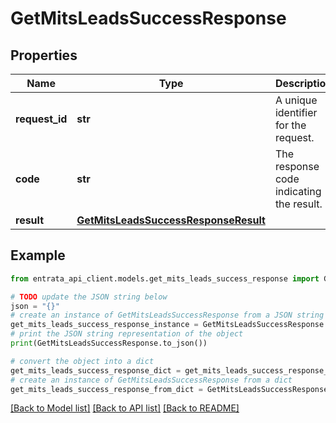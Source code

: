 # GetMitsLeadsSuccessResponse


## Properties

Name | Type | Description | Notes
------------ | ------------- | ------------- | -------------
**request_id** | **str** | A unique identifier for the request. | 
**code** | **str** | The response code indicating the result. | 
**result** | [**GetMitsLeadsSuccessResponseResult**](GetMitsLeadsSuccessResponseResult.md) |  | 

## Example

```python
from entrata_api_client.models.get_mits_leads_success_response import GetMitsLeadsSuccessResponse

# TODO update the JSON string below
json = "{}"
# create an instance of GetMitsLeadsSuccessResponse from a JSON string
get_mits_leads_success_response_instance = GetMitsLeadsSuccessResponse.from_json(json)
# print the JSON string representation of the object
print(GetMitsLeadsSuccessResponse.to_json())

# convert the object into a dict
get_mits_leads_success_response_dict = get_mits_leads_success_response_instance.to_dict()
# create an instance of GetMitsLeadsSuccessResponse from a dict
get_mits_leads_success_response_from_dict = GetMitsLeadsSuccessResponse.from_dict(get_mits_leads_success_response_dict)
```
[[Back to Model list]](../README.md#documentation-for-models) [[Back to API list]](../README.md#documentation-for-api-endpoints) [[Back to README]](../README.md)


